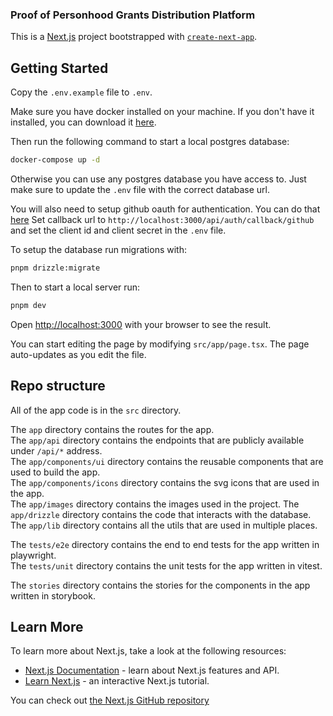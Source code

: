 ### Proof of Personhood Grants Distribution Platform

This is a [Next.js](https://nextjs.org/) project bootstrapped with [`create-next-app`](https://github.com/vercel/next.js/tree/canary/packages/create-next-app).

## Getting Started

Copy the `.env.example` file to `.env`.

Make sure you have docker installed on your machine. If you don't have it installed, you can download it [here](https://www.docker.com/products/docker-desktop).

Then run the following command to start a local postgres database:

```bash
docker-compose up -d
```

Otherwise you can use any postgres database you have access to. Just make sure to update the `.env` file with the correct database url.

You will also need to setup github oauth for authentication. You can do that [here](https://github.com/settings/developers)
Set callback url to `http://localhost:3000/api/auth/callback/github` and set the client id and client secret in the `.env` file.

To setup the database run migrations with:

```bash
pnpm drizzle:migrate
```

Then to start a local server run:

```bash
pnpm dev
```

Open [http://localhost:3000](http://localhost:3000) with your browser to see the result.

You can start editing the page by modifying `src/app/page.tsx`. The page auto-updates as you edit the file.

## Repo structure

All of the app code is in the `src` directory.

The `app` directory contains the routes for the app.  
The `app/api` directory contains the endpoints that are publicly available under `/api/*` address.  
The `app/components/ui` directory contains the reusable components that are used to build the app.  
The `app/components/icons` directory contains the svg icons that are used in the app.  
The `app/images` directory contains the images used in the project.
The `app/drizzle` directory contains the code that interacts with the database.  
The `app/lib` directory contains all the utils that are used in multiple places.

The `tests/e2e` directory contains the end to end tests for the app written in playwright.  
The `tests/unit` directory contains the unit tests for the app written in vitest.

The `stories` directory contains the stories for the components in the app written in storybook.

## Learn More

To learn more about Next.js, take a look at the following resources:

- [Next.js Documentation](https://nextjs.org/docs) - learn about Next.js features and API.
- [Learn Next.js](https://nextjs.org/learn) - an interactive Next.js tutorial.

You can check out [the Next.js GitHub repository](https://github.com/vercel/next.js/)
